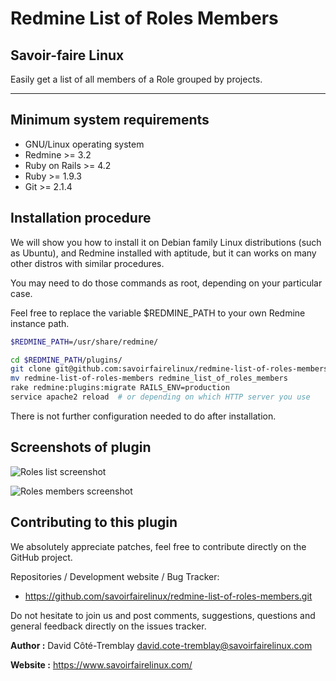 Redmine List of Roles Members
==============================

Savoir-faire Linux
------------------

Easily get a list of all members of a Role grouped by projects.

___


Minimum system requirements
---------------------------

* GNU/Linux operating system
* Redmine >= 3.2
* Ruby on Rails >= 4.2
* Ruby >= 1.9.3
* Git >= 2.1.4


Installation procedure
----------------------

We will show you how to install it on Debian family Linux distributions (such as Ubuntu), and Redmine installed with aptitude, but it can works on many other distros with similar procedures.

You may need to do those commands as root, depending on your particular case.

Feel free to replace the variable $REDMINE_PATH to your own Redmine instance path.

```bash
$REDMINE_PATH=/usr/share/redmine/

cd $REDMINE_PATH/plugins/
git clone git@github.com:savoirfairelinux/redmine-list-of-roles-members.git
mv redmine-list-of-roles-members redmine_list_of_roles_members
rake redmine:plugins:migrate RAILS_ENV=production
service apache2 reload  # or depending on which HTTP server you use

```

There is not further configuration needed to do after installation.


Screenshots of plugin
---------------------

![Roles list screenshot](https://github.com/savoirfairelinux/redmine-list-of-roles-members/raw/master/screenshots/list.jpg)

![Roles members screenshot](https://github.com/savoirfairelinux/redmine-list-of-roles-members/raw/master/screenshots/members.jpg)


Contributing to this plugin
---------------------------

We absolutely appreciate patches, feel free to contribute directly on the GitHub project.

Repositories / Development website / Bug Tracker:
- https://github.com/savoirfairelinux/redmine-list-of-roles-members.git

Do not hesitate to join us and post comments, suggestions, questions and general feedback directly on the issues tracker.

**Author :** David Côté-Tremblay <david.cote-tremblay@savoirfairelinux.com>

**Website :** https://www.savoirfairelinux.com/
